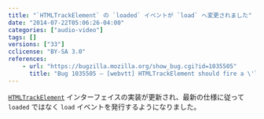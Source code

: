 ```yaml
---
title: "`HTMLTrackElement` の `loaded` イベントが `load` へ変更されました"
date: "2014-07-22T05:06:26-04:00"
categories: ["audio-video"]
tags: []
versions: ["33"]
cclicense: "BY-SA 3.0"
references:
    - url: "https://bugzilla.mozilla.org/show_bug.cgi?id=1035505"
      title: "Bug 1035505 – [webvtt] HTMLTrackElement should fire a \'load\' event not a \'loaded\'"
---
```

[`HTMLTrackElement`](https://developer.mozilla.org/ja/docs/Web/API/HTMLTrackElement) インターフェイスの実装が更新され、最新の仕様に従って `loaded` ではなく `load` イベントを発行するようになりました。

